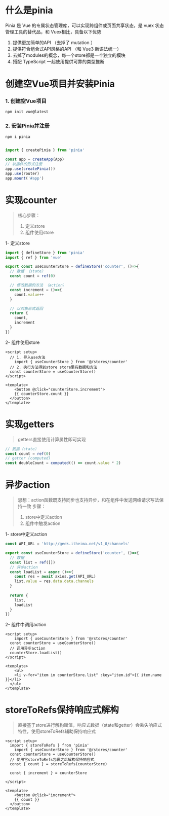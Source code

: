 # 什么是pinia
Pinia 是 Vue 的专属状态管理库，可以实现跨组件或页面共享状态，是 vuex 状态管理工具的替代品，和 Vuex相比，具备以下优势

1. 提供更加简单的API （去掉了 mutation ）
2. 提供符合组合式API风格的API （和 Vue3 新语法统一）
3. 去掉了modules的概念，每一个store都是一个独立的模块
4. 搭配 TypeScript 一起使用提供可靠的类型推断

# 创建空Vue项目并安装Pinia
### 1. 创建空Vue项目
```bash
npm init vue@latest
```

### 2. 安装Pinia并注册
```bash
npm i pinia
```

```javascript

import { createPinia } from 'pinia'

const app = createApp(App)
// 以插件的形式注册
app.use(createPinia())
app.use(router)
app.mount('#app')
```
# 实现counter
> 核心步骤：
> 1. 定义store
> 2. 组件使用store

1- 定义store
```javascript
import { defineStore } from 'pinia'
import { ref } from 'vue'

export const useCounterStore = defineStore('counter', ()=>{
  // 数据 （state）
  const count = ref(0)

  // 修改数据的方法 （action）
  const increment = ()=>{
    count.value++
  }

  // 以对象形式返回
  return {
    count,
    increment
  }
})

```
2- 组件使用store
```vue
<script setup>
  // 1. 导入use方法
	import { useCounterStore } from '@/stores/counter'
  // 2. 执行方法得到store store里有数据和方法
  const counterStore = useCounterStore()
</script>

<template>
	<button @click="counterStore.increment">
    {{ counterStore.count }}
  </button>
</template>
```

# 实现getters
> getters直接使用计算属性即可实现

```javascript
// 数据（state）
const count = ref(0)
// getter (computed)
const doubleCount = computed(() => count.value * 2)
```

# 异步action
> 思想：action函数既支持同步也支持异步，和在组件中发送网络请求写法保持一致
> 步骤：
> 1. store中定义action
> 2. 组件中触发action

1- store中定义action
```javascript
const API_URL = 'http://geek.itheima.net/v1_0/channels'

export const useCounterStore = defineStore('counter', ()=>{
  // 数据
  const list = ref([])
  // 异步action
  const loadList = async ()=>{
    const res = await axios.get(API_URL)
    list.value = res.data.data.channels
  }
  
  return {
    list,
    loadList
  }
})
```
2- 组件中调用action
```vue
<script setup>
	import { useCounterStore } from '@/stores/counter'
  const counterStore = useCounterStore()
  // 调用异步action
  counterStore.loadList()
</script>

<template>
	<ul>
    <li v-for="item in counterStore.list" :key="item.id">{{ item.name }}</li>
  </ul>
</template>
```
# storeToRefs保持响应式解构
> 直接基于store进行解构赋值，响应式数据（state和getter）会丢失响应式特性，使用storeToRefs辅助保持响应式

```             vue
<script setup>
  import { storeToRefs } from 'pinia'
	import { useCounterStore } from '@/stores/counter'
  const counterStore = useCounterStore()
  // 使用它storeToRefs包裹之后解构保持响应式
  const { count } = storeToRefs(counterStore)

  const { increment } = counterStore
  
</script>

<template>
	<button @click="increment">
    {{ count }}
  </button>
</template>
```

